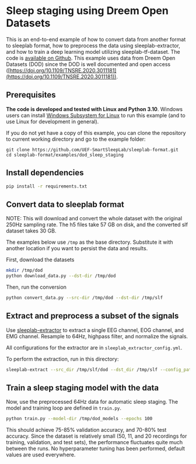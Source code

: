 # Sleep staging using Dreem Open Datasets

This is an end-to-end example of how to convert data from another format to sleeplab format, how to preprocess the data using sleeplab-extractor, and how to train a deep learning model utilizing sleeplab-tf-dataset. The code is [available on Github](https://github.com/UEF-SmartSleepLab/sleeplab-format/tree/main/examples/dod_sleep_staging). This example uses data from Dreem Open Datasets (DOD) since the DOD is well documented and open access ([https://doi.org/10.1109/TNSRE.2020.3011181](https://doi.org/10.1109/TNSRE.2020.3011181)).

## Prerequisites

 **The code is developed and tested with Linux and Python 3.10**. Windows users can install [Windows Subsystem for Linux](https://learn.microsoft.com/en-us/windows/wsl/install) to run this example (and to use Linux for development in general).

If you do not yet have a copy of this example, you can clone the repository to current working directory and go to the example folder:
```console
git clone https://github.com/UEF-SmartSleepLab/sleeplab-format.git
cd sleeplab-format/examples/dod_sleep_staging
```

## Install dependencies

```bash
pip install -r requirements.txt
```

## Convert data to sleeplab format

NOTE: This will download and convert the whole dataset with the original 250Hz sampling rate. The h5 files take 57 GB on disk, and the converted slf dataset takes 30 GB.

The examples below use `/tmp` as the base directory. Substitute it with another location if you want to persist the data and results.

First, download the datasets
```bash
mkdir /tmp/dod
python download_data.py --dst-dir /tmp/dod
```

Then, run the conversion
```bash
python convert_data.py --src-dir /tmp/dod --dst-dir /tmp/slf
```

## Extract and preprocess a subset of the signals

Use [sleeplab-extractor](https://github.com/UEF-SmartSleepLab/sleeplab-extractor) to extract a single EEG channel, EOG channel, and EMG channel. Resample to 64Hz, highpass filter, and normalize the signals.

All configurations for the extractor are in `sleeplab_extractor_config.yml`.

To perform the extraction, run in this directory:
```bash
sleeplab-extract --src_dir /tmp/slf/dod --dst_dir /tmp/slf --config_path ./sleeplab_extractor_config.yml
```

## Train a sleep staging model with the data

Now, use the preprocessed 64Hz data for automatic sleep staging. The model and training loop are defined in `train.py`.

```bash
python train.py --model-dir /tmp/dod_models --epochs 100
```

This should achieve 75-85% validation accuracy, and 70-80% test accuracy. Since the dataset is relatively small (50, 11, and 20 recordings for training, validation, and test sets), the performance fluctuates quite much between the runs. No hyperparameter tuning has been performed, default values are used everywhere.
